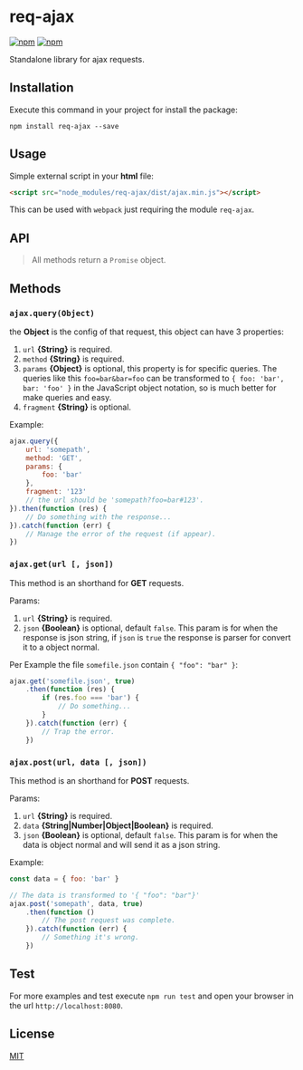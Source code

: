# req-ajax

[![npm](https://img.shields.io/npm/v/req-ajax.svg)](https://www.npmjs.com/package/req-ajax)
[![npm](https://img.shields.io/npm/dm/req-ajax.svg)](https://www.npmjs.com/package/req-ajax)

Standalone library for ajax requests.

## Installation

Execute this command in your project for install the package:

`npm install req-ajax --save`

## Usage

Simple external script in your **html** file:

```html
<script src="node_modules/req-ajax/dist/ajax.min.js"></script>
```

This can be used with `webpack` just requiring the module `req-ajax`.

## API

> All methods return a `Promise` object.

## Methods

### `ajax.query(Object)`

the **Object** is the config of that request, this object can have 3 properties:


1.  `url` **{String}** is required.
2.  `method` **{String}** is required.
3.  `params` **{Object}** is optional, this property is for specific queries. The queries like this `foo=bar&bar=foo` can be transformed to `{ foo: 'bar', bar: 'foo' }` in the JavaScript object notation, so is much better for make queries and easy.
4.  `fragment` **{String}** is optional.

Example:

```javascript
ajax.query({
    url: 'somepath',
    method: 'GET',
    params: {
        foo: 'bar'
    },
    fragment: '123'
    // the url should be 'somepath?foo=bar#123'.
}).then(function (res) {
    // Do something with the response...
}).catch(function (err) {
    // Manage the error of the request (if appear).
})
```

### `ajax.get(url [, json])`

This method is an shorthand for **GET** requests.

Params:

1.  `url` **{String}** is required.
2.  `json` **{Boolean}** is optional, default `false`. This param is for when the response is json string, if `json` is `true` the response is parser for convert it to a object normal.

Per Example the file `somefile.json` contain `{ "foo": "bar" }`:

```javascript
ajax.get('somefile.json', true)
    .then(function (res) {
        if (res.foo === 'bar') {
            // Do something...
        }
    }).catch(function (err) {
        // Trap the error.
    })
```

### `ajax.post(url, data [, json])`

This method is an shorthand for **POST** requests.

Params:

1.  `url` **{String}** is required.
2.  `data` **{String|Number|Object|Boolean}** is required.
3.  `json` **{Boolean}** is optional, default `false`. This param is for when the data is object normal and will send it as a json string.

Example:

```javascript
const data = { foo: 'bar' }

// The data is transformed to '{ "foo": "bar"}'
ajax.post('somepath', data, true)
    .then(function ()
        // The post request was complete.
    }).catch(function (err) {
        // Something it's wrong.
    })
```

## Test

For more examples and test execute `npm run test` and open your browser in the url `http://localhost:8080`.

## License

[MIT](https://github.com/rich-97/req-ajax/blob/master/LICENSE)
